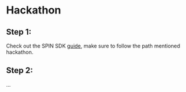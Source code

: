 # Hackathon

## Step 1:

Check out the SPIN SDK [guide](./GUIDE.md), make sure to follow the path mentioned hackathon.

## Step 2:

...
